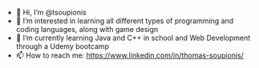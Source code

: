 - 👋 Hi, I’m @tsoupionis
- 👀 I’m interested in learning all different types of programming and coding languages, along with game design
- 🌱 I’m currently learning Java and C++ in school and Web Development through a Udemy bootcamp
- 📫 How to reach me: https://www.linkedin.com/in/thomas-soupionis/

<!---
tsoupionis/tsoupionis is a ✨ special ✨ repository because its `README.md` (this file) appears on your GitHub profile.
You can click the Preview link to take a look at your changes.
--->
